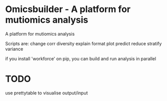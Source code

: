 # Omicsbuilder - A platform for mutiomics analysis
A platform for mutiomics analysis

Scripts are:
change
corr
diversity
explain
format
plot
predict
reduce
stratify
variance

if you install 'workforce' on pip, you can build and run analysis in parallel

# TODO
use prettytable to visualise output/input

